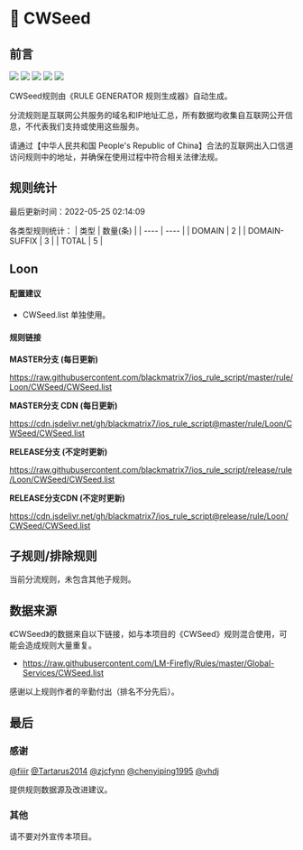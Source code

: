 # 🧸 CWSeed

## 前言

![](https://shields.io/badge/-移除重复规则-ff69b4) ![](https://shields.io/badge/-DOMAIN与DOMAIN--SUFFIX合并-green) ![](https://shields.io/badge/-DOMAIN--SUFFIX间合并-critical) ![](https://shields.io/badge/-DOMAIN--SUFFIX与DOMAIN--KEYWORD合并-blue) ![](https://shields.io/badge/-IP--CIDR(6)合并-blueviolet) 

CWSeed规则由《RULE GENERATOR 规则生成器》自动生成。

分流规则是互联网公共服务的域名和IP地址汇总，所有数据均收集自互联网公开信息，不代表我们支持或使用这些服务。

请通过【中华人民共和国 People's Republic of China】合法的互联网出入口信道访问规则中的地址，并确保在使用过程中符合相关法律法规。

## 规则统计

最后更新时间：2022-05-25 02:14:09

各类型规则统计：
| 类型 | 数量(条)  | 
| ---- | ----  |
| DOMAIN | 2  | 
| DOMAIN-SUFFIX | 3  | 
| TOTAL | 5  | 


## Loon 

#### 配置建议
- CWSeed.list 单独使用。

#### 规则链接
**MASTER分支 (每日更新)**

https://raw.githubusercontent.com/blackmatrix7/ios_rule_script/master/rule/Loon/CWSeed/CWSeed.list

**MASTER分支 CDN (每日更新)**

https://cdn.jsdelivr.net/gh/blackmatrix7/ios_rule_script@master/rule/Loon/CWSeed/CWSeed.list

**RELEASE分支 (不定时更新)**

https://raw.githubusercontent.com/blackmatrix7/ios_rule_script/release/rule/Loon/CWSeed/CWSeed.list

**RELEASE分支CDN (不定时更新)**

https://cdn.jsdelivr.net/gh/blackmatrix7/ios_rule_script@release/rule/Loon/CWSeed/CWSeed.list

## 子规则/排除规则


当前分流规则，未包含其他子规则。

## 数据来源

《CWSeed》的数据来自以下链接，如与本项目的《CWSeed》规则混合使用，可能会造成规则大量重复。

- https://raw.githubusercontent.com/LM-Firefly/Rules/master/Global-Services/CWSeed.list


感谢以上规则作者的辛勤付出（排名不分先后）。

## 最后

### 感谢

[@fiiir](https://github.com/fiiir) [@Tartarus2014](https://github.com/Tartarus2014) [@zjcfynn](https://github.com/zjcfynn) [@chenyiping1995](https://github.com/chenyiping1995) [@vhdj](https://github.com/vhdj)

提供规则数据源及改进建议。

### 其他

请不要对外宣传本项目。
